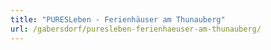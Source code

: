 ```yaml
---
title: "PURESLeben - Ferienhäuser am Thunauberg"
url: /gabersdorf/puresleben-ferienhaeuser-am-thunauberg/
---
```

